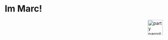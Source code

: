
<h1>Im Marc!</h1> <img src="https://user-images.githubusercontent.com/47364895/157626274-bd64cddc-c725-4776-88b7-33244a31b285.gif" alt="party parrot laptop" width=48px style="float:right"/> 







